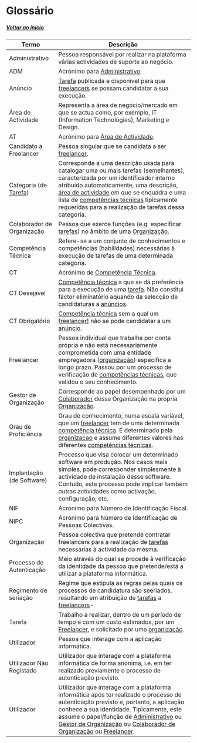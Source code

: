 # Glossário

##### [Voltar ao início](https://github.com/blestonbandeiraUPSKILL/upskill_java1_labprg_grupo2/blob/main/README.md)

|Termo| Descrição|
|---|---|
|<a name="Administrativo">Administrativo</a>|Pessoa responsável por realizar na plataforma várias actividades de suporte ao negócio. |
| ADM  |  Acrónimo para [Administrativo](#Administrativo). |
| <a name="Anuncio">Anúncio | [Tarefa](#Tarefa) publicada e disponível para que [freelancers](#Freelancer) se possam candidatar à sua execução. |
| <a name="AreaActividade">Área de Actividade</a>  | Representa a área de negócio/mercado em que se actua como, por exemplo, IT (Information Technologies), Marketing e Design.  |
| AT  |  Acrónimo para [Área de Actividade](#AreaActividade). |
| <a name="CandidatoFreelancer">Candidato a Freelancer | Pessoa singular que se candidata a ser [freelancer](#Freelancer). |
| Categoria (de [Tarefa](#Tarefa))  | Corresponde a uma descrição usada para catalogar uma ou mais tarefas (semelhantes), caracterizada por um identificador interno atribuído automaticamente, uma descrição, [área de actividade](#AreaActividade) em que se enquadra e uma lista de [competências técnicas](#CompetenciaTecnica) tipicamente requeridas para a realização de tarefas dessa categoria.  |
|  <a name="ColaboradorOrganizacao">Colaborador de Organização</a> |Pessoa que exerce funções (e.g. especificar [tarefas](#Tarefa)) no âmbito de uma [Organização](#Organizacao).   |
|  <a name="CompetenciaTecnica">Competência Técnica</a> |  Refere-se a um conjunto de conhecimentos e competências (habilidades) necessárias à execução de tarefas de uma determinada categoria. |
| CT  |  Acrónimo de [Competência Técnica](#CompetenciaTecnica). |
| CT Desejável  |  [Competência técnica](#CompetenciaTecnica) a que se dá preferência para a execução de uma [tarefa](#Tarefa). Não constitui factor eliminatório aquando da selecção de candidaturas a [anúncios](#Anuncio). |
| CT Obrigatório |  [Competência técnica](#CompetenciaTecnica) sem a qual um [freelancer](#Freelancer)] não se pode candidatar a um [anúncio](#Anuncio).|
| <a name="Freelancer">Freelancer</a>  |  Pessoa individual que trabalha por conta própria e não está necessariamente comprometida com uma entidade empregadora ([organização](#Organizacao)) específica a longo prazo. Passou por um processo de verificação de [competências técnicas](#CompetenciaTecnica), que validou  o seu conhecimento. |
| <a name="GestorOrganizacao">Gestor de Organização</a>  | Corresponde ao papel desempenhado por um [Colaborador](#ColaboradorOrganizacao) dessa Organização na própria [Organização](#Organizacao).  |
|<a name="GrauProficiencia">Grau de Proficiência| Grau de conhecimento, numa escala variável, que um [freelancer](#Freelancer) tem de uma determinada [competência técnica](#CompetenciaTecnica). É determinado pela [organizacao](#Organizacao) e assume diferentes valores nas diferentes [competências técnicas](#CompetenciaTecnica).|
|  Implantação (de Software) | Processo que visa colocar um determinado software em produção. Nos casos mais simples, pode corresponder simplesmente à actividade de instalação desse software. Contudo, este processo pode implicar também outras actividades como activação, configuração, etc.  |
| NIF  | Acrónimo para Número de Identificação Fiscal.  |
| NIPC | Acrónimo para Número de Identificação de Pessoas Colectivas. |
|  <a name="Organizacao">Organização</a> |  Pessoa colectiva que pretende contratar freelancers para a realização de [tarefas](#Tarefa) necessárias à actividade da mesma. |
|  Processo de Autenticação | Meio através do qual se procede à verificação da identidade da pessoa que pretende/está a utilizar a plataforma informática.  |
| Regimento de seriação | Regime que estipula as regras pelas quais os processos de candidatura são seeriados, resultando em atribuição de [tarefas](#Tarefa) a [freelancers](#Freelancer)- |
| <a name="Tarefa">Tarefa</a> | Trabalho a realizar, dentro de um período de tempo e com um custo estimados, por um [Freelancer](#Freelancer), e solicitado por uma [organização](#Organizacao). |
|  Utilizador |  Pessoa que interage com a aplicação informática. |
|  Utilizador Não Registado |Utilizador que interage com a plataforma informática de forma anónima, i.e. em ter realizado previamente o processo de autenticação previsto.   |
|  Utilizador |Utilizador que interage com a plataforma informática após ter realizado o processo de autenticação previsto e, portanto, a aplicação conhece a sua identidade. Tipicamente, este assume o papel/função de [Administrativo](#Administrativo) ou [Gestor de Organização](#GestorOrganizacao) ou [Colaborador de Organização](#ColaboradorOrganizacao) ou [Freelancer](#Freelancer).|
